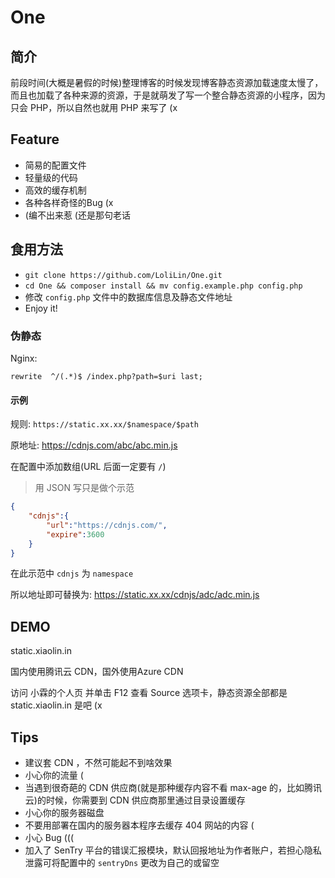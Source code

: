 # One

## 简介

前段时间(大概是暑假的时候)整理博客的时候发现博客静态资源加载速度太慢了，而且也加载了各种来源的资源，于是就萌发了写一个整合静态资源的小程序，因为只会 PHP，所以自然也就用 PHP 来写了 (x

## Feature

- 简易的配置文件
- 轻量级的代码
- 高效的缓存机制
- 各种各样奇怪的Bug (x
- (编不出来惹 (还是那句老话

## 食用方法

- ```git clone https://github.com/LoliLin/One.git```
- ```cd One && composer install && mv config.example.php config.php```
- 修改 `config.php` 文件中的数据库信息及静态文件地址
- Enjoy it!

### 伪静态

Nginx: 
```nginx
rewrite  ^/(.*)$ /index.php?path=$uri last;
```

#### 示例

规则: `https://static.xx.xx/$namespace/$path`

原地址: https://cdnjs.com/abc/abc.min.js

在配置中添加数组(URL 后面一定要有 `/`)
> 用 JSON 写只是做个示范
```json
{
    "cdnjs":{
        "url":"https://cdnjs.com/",
        "expire":3600
    }
}
```
在此示范中 `cdnjs` 为 `namespace`

所以地址即可替换为: https://static.xx.xx/cdnjs/adc/adc.min.js

## DEMO

static.xiaolin.in

国内使用腾讯云 CDN，国外使用Azure CDN

访问 小霖的个人页 并单击 F12 查看 Source 选项卡，静态资源全部都是 static.xiaolin.in 是吧 (x

## Tips
- 建议套 CDN ，不然可能起不到啥效果
- 小心你的流量 (
- 当遇到很奇葩的 CDN 供应商(就是那种缓存内容不看 max-age 的，比如腾讯云)的时候，你需要到 CDN 供应商那里通过目录设置缓存
- 小心你的服务器磁盘
- 不要用部署在国内的服务器本程序去缓存 404 网站的内容 (
- 小心 Bug (((
- 加入了 SenTry 平台的错误汇报模块，默认回报地址为作者账户，若担心隐私泄露可将配置中的 `sentryDns` 更改为自己的或留空